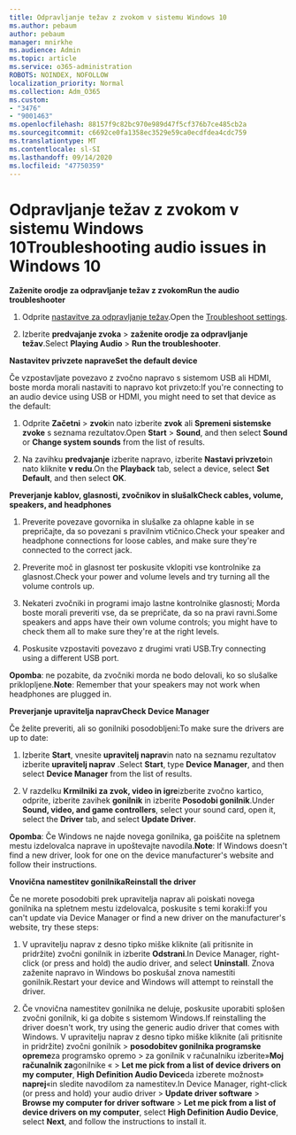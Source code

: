```yaml
---
title: Odpravljanje težav z zvokom v sistemu Windows 10
ms.author: pebaum
author: pebaum
manager: mnirkhe
ms.audience: Admin
ms.topic: article
ms.service: o365-administration
ROBOTS: NOINDEX, NOFOLLOW
localization_priority: Normal
ms.collection: Adm_O365
ms.custom:
- "3476"
- "9001463"
ms.openlocfilehash: 88157f9c82bc970e989d47f5cf376b7ce485cb2a
ms.sourcegitcommit: c6692ce0fa1358ec3529e59ca0ecdfdea4cdc759
ms.translationtype: MT
ms.contentlocale: sl-SI
ms.lasthandoff: 09/14/2020
ms.locfileid: "47750359"
---
```

# <a name="troubleshooting-audio-issues-in-windows-10"></a><span data-ttu-id="ba9f2-102">Odpravljanje težav z zvokom v sistemu Windows 10</span><span class="sxs-lookup"><span data-stu-id="ba9f2-102">Troubleshooting audio issues in Windows 10</span></span>

<span data-ttu-id="ba9f2-103">**Zaženite orodje za odpravljanje težav z zvokom**</span><span class="sxs-lookup"><span data-stu-id="ba9f2-103">**Run the audio troubleshooter**</span></span>

1.  <span data-ttu-id="ba9f2-104">Odprite [nastavitve za odpravljanje težav](ms-settings:troubleshoot).</span><span class="sxs-lookup"><span data-stu-id="ba9f2-104">Open the [Troubleshoot settings](ms-settings:troubleshoot).</span></span>

2.  <span data-ttu-id="ba9f2-105">Izberite **predvajanje zvoka**  >  **zaženite orodje za odpravljanje težav**.</span><span class="sxs-lookup"><span data-stu-id="ba9f2-105">Select **Playing Audio** > **Run the troubleshooter**.</span></span>

<span data-ttu-id="ba9f2-106">**Nastavitev privzete naprave**</span><span class="sxs-lookup"><span data-stu-id="ba9f2-106">**Set the default device**</span></span>

<span data-ttu-id="ba9f2-107">Če vzpostavljate povezavo z zvočno napravo s sistemom USB ali HDMI, boste morda morali nastaviti to napravo kot privzeto:</span><span class="sxs-lookup"><span data-stu-id="ba9f2-107">If you're connecting to an audio device using USB or HDMI, you might need to set that device as the default:</span></span>

1. <span data-ttu-id="ba9f2-108">Odprite **Začetni**  >  **zvok**in nato izberite **zvok** ali **Spremeni sistemske zvoke** s seznama rezultatov.</span><span class="sxs-lookup"><span data-stu-id="ba9f2-108">Open **Start** > **Sound**, and then select **Sound** or **Change system sounds** from the list of results.</span></span>

2.  <span data-ttu-id="ba9f2-109">Na zavihku **predvajanje** izberite napravo, izberite **Nastavi privzeto**in nato kliknite **v redu**.</span><span class="sxs-lookup"><span data-stu-id="ba9f2-109">On the **Playback** tab, select a device, select **Set Default**, and then select **OK**.</span></span>

<span data-ttu-id="ba9f2-110">**Preverjanje kablov, glasnosti, zvočnikov in slušalk**</span><span class="sxs-lookup"><span data-stu-id="ba9f2-110">**Check cables, volume, speakers, and headphones**</span></span>

1. <span data-ttu-id="ba9f2-111">Preverite povezave govornika in slušalke za ohlapne kable in se prepričajte, da so povezani s pravilnim vtičnico.</span><span class="sxs-lookup"><span data-stu-id="ba9f2-111">Check your speaker and headphone connections for loose cables, and make sure they're connected to the correct jack.</span></span>

2. <span data-ttu-id="ba9f2-112">Preverite moč in glasnost ter poskusite vklopiti vse kontrolnike za glasnost.</span><span class="sxs-lookup"><span data-stu-id="ba9f2-112">Check your power and volume levels and try turning all the volume controls up.</span></span>

3. <span data-ttu-id="ba9f2-113">Nekateri zvočniki in programi imajo lastne kontrolnike glasnosti; Morda boste morali preveriti vse, da se prepričate, da so na pravi ravni.</span><span class="sxs-lookup"><span data-stu-id="ba9f2-113">Some speakers and apps have their own volume controls; you might have to check them all to make sure they're at the right levels.</span></span>

4. <span data-ttu-id="ba9f2-114">Poskusite vzpostaviti povezavo z drugimi vrati USB.</span><span class="sxs-lookup"><span data-stu-id="ba9f2-114">Try connecting using a different USB port.</span></span>

<span data-ttu-id="ba9f2-115">**Opomba**: ne pozabite, da zvočniki morda ne bodo delovali, ko so slušalke priklopljene.</span><span class="sxs-lookup"><span data-stu-id="ba9f2-115">**Note**: Remember that your speakers may not work when headphones are plugged in.</span></span>

<span data-ttu-id="ba9f2-116">**Preverjanje upravitelja naprav**</span><span class="sxs-lookup"><span data-stu-id="ba9f2-116">**Check Device Manager**</span></span>

<span data-ttu-id="ba9f2-117">Če želite preveriti, ali so gonilniki posodobljeni:</span><span class="sxs-lookup"><span data-stu-id="ba9f2-117">To make sure the drivers are up to date:</span></span>

1. <span data-ttu-id="ba9f2-118">Izberite **Start**, vnesite **upravitelj naprav**in nato na seznamu rezultatov izberite **upravitelj naprav** .</span><span class="sxs-lookup"><span data-stu-id="ba9f2-118">Select **Start**, type **Device Manager**, and then select **Device Manager** from the list of results.</span></span>

2. <span data-ttu-id="ba9f2-119">V razdelku **Krmilniki za zvok, video in igre**izberite zvočno kartico, odprite, izberite zavihek **gonilnik** in izberite **Posodobi gonilnik**.</span><span class="sxs-lookup"><span data-stu-id="ba9f2-119">Under **Sound, video, and game controllers**, select your sound card, open it, select the **Driver** tab, and select **Update Driver**.</span></span>

<span data-ttu-id="ba9f2-120">**Opomba**: Če Windows ne najde novega gonilnika, ga poiščite na spletnem mestu izdelovalca naprave in upoštevajte navodila.</span><span class="sxs-lookup"><span data-stu-id="ba9f2-120">**Note**: If Windows doesn't find a new driver, look for one on the device manufacturer's website and follow their instructions.</span></span>

<span data-ttu-id="ba9f2-121">**Vnovična namestitev gonilnika**</span><span class="sxs-lookup"><span data-stu-id="ba9f2-121">**Reinstall the driver**</span></span>

<span data-ttu-id="ba9f2-122">Če ne morete posodobiti prek upravitelja naprav ali poiskati novega gonilnika na spletnem mestu izdelovalca, poskusite s temi koraki:</span><span class="sxs-lookup"><span data-stu-id="ba9f2-122">If you can't update via Device Manager or find a new driver on the manufacturer's website, try these steps:</span></span>

1. <span data-ttu-id="ba9f2-123">V upravitelju naprav z desno tipko miške kliknite (ali pritisnite in pridržite) zvočni gonilnik in izberite **Odstrani**.</span><span class="sxs-lookup"><span data-stu-id="ba9f2-123">In Device Manager, right-click (or press and hold) the audio driver, and select **Uninstall**.</span></span> <span data-ttu-id="ba9f2-124">Znova zaženite napravo in Windows bo poskušal znova namestiti gonilnik.</span><span class="sxs-lookup"><span data-stu-id="ba9f2-124">Restart your device and Windows will attempt to reinstall the driver.</span></span>

2. <span data-ttu-id="ba9f2-125">Če vnovična namestitev gonilnika ne deluje, poskusite uporabiti splošen zvočni gonilnik, ki ga dobite s sistemom Windows.</span><span class="sxs-lookup"><span data-stu-id="ba9f2-125">If reinstalling the driver doesn't work, try using the generic audio driver that comes with Windows.</span></span> <span data-ttu-id="ba9f2-126">V upravitelju naprav z desno tipko miške kliknite (ali pritisnite in pridržite) zvočni gonilnik > **posodobitev gonilnika programske opreme**za programsko opremo  >  za gonilnik v računalniku izberite»**Moj računalnik za**gonilnike «  >  **Let me pick from a list of device drivers on my computer**, **High Definition Audio Device**da izberete možnost» **naprej**«in sledite navodilom za namestitev.</span><span class="sxs-lookup"><span data-stu-id="ba9f2-126">In Device Manager, right-click (or press and hold) your audio driver > **Update driver software** > **Browse my computer for driver software** > **Let me pick from a list of device drivers on my computer**, select **High Definition Audio Device**, select **Next**, and follow the instructions to install it.</span></span>
